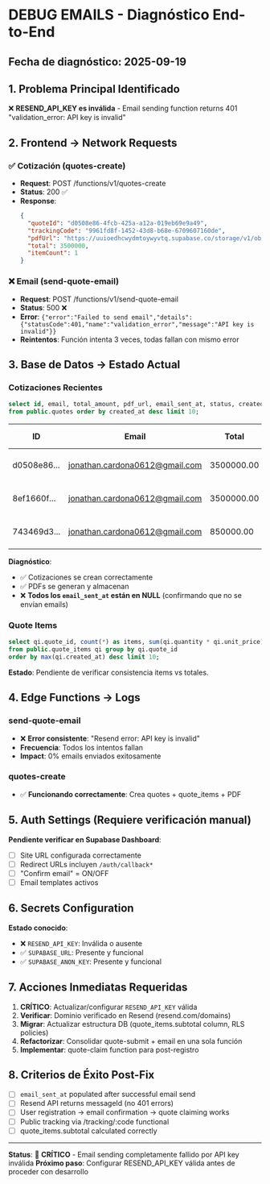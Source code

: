 # DEBUG EMAILS - Diagnóstico End-to-End

## Fecha de diagnóstico: 2025-09-19

## 1. Problema Principal Identificado
❌ **RESEND_API_KEY es inválida** - Email sending function returns 401 "validation_error: API key is invalid"

## 2. Frontend → Network Requests

### ✅ Cotización (quotes-create)
- **Request**: POST /functions/v1/quotes-create
- **Status**: 200 ✅ 
- **Response**: 
  ```json
  {
    "quoteId": "d0508e86-4fcb-425a-a12a-019eb69e9a49",
    "trackingCode": "9961fd8f-1452-43d8-b68e-6709607160de", 
    "pdfUrl": "https://uuioedhcwydmtoywyvtq.supabase.co/storage/v1/object/public/public-assets/quote-d0508e86-4fcb-425a-a12a-019eb69e9a49.pdf",
    "total": 3500000,
    "itemCount": 1
  }
  ```

### ❌ Email (send-quote-email)  
- **Request**: POST /functions/v1/send-quote-email
- **Status**: 500 ❌
- **Error**: `{"error":"Failed to send email","details":{"statusCode":401,"name":"validation_error","message":"API key is invalid"}}`
- **Reintentos**: Función intenta 3 veces, todas fallan con mismo error

## 3. Base de Datos → Estado Actual

### Cotizaciones Recientes
```sql
select id, email, total_amount, pdf_url, email_sent_at, status, created_at
from public.quotes order by created_at desc limit 10;
```

| ID | Email | Total | PDF URL | Email Sent | Status | Created |
|---|---|---|---|---|---|---|
| d0508e86... | jonathan.cardona0612@gmail.com | 3500000.00 | ✅ Presente | ❌ NULL | COTIZACION_ENVIADA | 2025-09-19 13:44:24 |
| 8ef1660f... | jonathan.cardona0612@gmail.com | 3500000.00 | ✅ Presente | ❌ NULL | COTIZACION_ENVIADA | 2025-09-19 01:22:40 |
| 743469d3... | jonathan.cardona0612@gmail.com | 850000.00 | ✅ Presente | ❌ NULL | COTIZACION_ENVIADA | 2025-09-18 23:33:03 |

**Diagnóstico**: 
- ✅ Cotizaciones se crean correctamente
- ✅ PDFs se generan y almacenan  
- ❌ **Todos los `email_sent_at` están en NULL** (confirmando que no se envían emails)

### Quote Items
```sql
select qi.quote_id, count(*) as items, sum(qi.quantity * qi.unit_price) as suma_items
from public.quote_items qi group by qi.quote_id
order by max(qi.created_at) desc limit 10;
```

**Estado**: Pendiente de verificar consistencia items vs totales.

## 4. Edge Functions → Logs

### send-quote-email
- ❌ **Error consistente**: "Resend error: API key is invalid"
- **Frecuencia**: Todos los intentos fallan
- **Impact**: 0% emails enviados exitosamente

### quotes-create  
- ✅ **Funcionando correctamente**: Crea quotes + quote_items + PDF

## 5. Auth Settings (Requiere verificación manual)

**Pendiente verificar en Supabase Dashboard**:
- [ ] Site URL configurada correctamente
- [ ] Redirect URLs incluyen `/auth/callback*`  
- [ ] "Confirm email" = ON/OFF
- [ ] Email templates activos

## 6. Secrets Configuration

**Estado conocido**:
- ❌ `RESEND_API_KEY`: Inválida o ausente
- ✅ `SUPABASE_URL`: Presente y funcional
- ✅ `SUPABASE_ANON_KEY`: Presente y funcional

## 7. Acciones Inmediatas Requeridas

1. **CRÍTICO**: Actualizar/configurar `RESEND_API_KEY` válida
2. **Verificar**: Dominio verificado en Resend (resend.com/domains)
3. **Migrar**: Actualizar estructura DB (quote_items.subtotal column, RLS policies)
4. **Refactorizar**: Consolidar quote-submit + email en una sola función
5. **Implementar**: quote-claim function para post-registro

## 8. Criterios de Éxito Post-Fix

- [ ] `email_sent_at` populated after successful email send
- [ ] Resend API returns messageId (no 401 errors)
- [ ] User registration → email confirmation → quote claiming works
- [ ] Public tracking via /tracking/:code functional
- [ ] quote_items.subtotal calculated correctly

---

**Status**: 🔴 **CRÍTICO** - Email sending completamente fallido por API key inválida
**Próximo paso**: Configurar RESEND_API_KEY válida antes de proceder con desarrollo